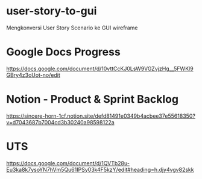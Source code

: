 # user-story-to-gui
Mengkonversi User Story Scenario ke GUI wireframe
# Google Docs Progress
https://docs.google.com/document/d/10vttCcKJ0LsW9VGZvjzHg__5FWKl9GBry4z3oUot-no/edit 
# Notion - Product & Sprint Backlog
https://sincere-horn-1cf.notion.site/defd81491e0349b4acbee37e55618350?v=d7043687b7004cd3b30240a98598122a 
# UTS
https://docs.google.com/document/d/1QVTb28u-Eu3ka8k7ysoYN7hVm5Qu61IPSy03k4F5kzY/edit#heading=h.djy4vgv82skk
